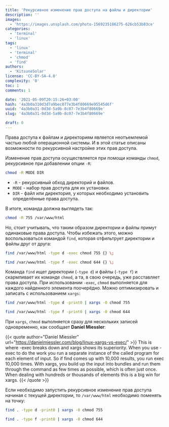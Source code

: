 ```yaml
---
title: 'Рекурсивное изменение прав доступа на файлы и директории'
description: ''
images:
  - 'https://images.unsplash.com/photo-1569235186275-626cb53b83ce'
categories:
  - 'terminal'
  - 'linux'
tags:
  - 'linux'
  - 'terminal'
  - 'chmod'
  - 'find'
authors:
  - 'KitsuneSolar'
license: 'CC-BY-SA-4.0'
complexity: '0'
toc: 1
comments: 1

date: '2021-05-09T20:15:26+03:00'
hash: '4a3b0a310d3d7a9bec077e3b4f80669e95545d6f'
uuid: '4a3b0a31-0d3d-5a9b-8c07-7e3b4f80669e'
slug: '4a3b0a31-0d3d-5a9b-8c07-7e3b4f80669e'

draft: 0
---
```


Права доступа к файлам и директориям является неотъемлемой частью любой операционной системы. И в этой статье описаны возможности по рекурсивной настройке этих прав доступа.

<!--more-->

Изменение прав доступа осуществляется при помощи команды `chmod`, рекурсивное при добавлении опции `-R`:

```sh
chmod -R MODE DIR
```

- `-R` - рекурсивный обход директорий и файлов.
- `MODE` - набор прав доступа для их установки.
- `DIR` - файл или директория, у которых необходимо установить определённые права доступа.

В итоге, команда должна выглядеть так:

```sh
chmod -R 755 /var/www/html
```

Но, стоит учитывать, что таким образом директории и файлы примут одинаковые права доступа. Чтобы избежать этого, можно воспользоваться командой `find`, которая отфильтрует директории и файлы друг от друга:

```sh
find /var/www/html -type d -exec chmod 755 {} \;
```

```sh
find /var/www/html -type f -exec chmod 644 {} \;
```

Команда `find` ищет директории (`-type d`) и файлы (`-type f`) и скармливает их команде `chmod`, а та, в свою очередь, уже расставляет права доступа. При использовании `-exec`, `chmod` выполняется для каждого найденного элемента поочерёдно. Можно оптимизировать и записать с использованием `xargs`:

```sh
find /var/www/html -type d -print0 | xargs -0 chmod 755
```

```sh
find /var/www/html -type f -print0 | xargs -0 chmod 644
```

При `xargs`, `chmod` выполняется сразу для нескольких записей одновременно, как сообщает **Daniel Miessler**:

{{< quote author="Daniel Miessler" url="https://danielmiessler.com/blog/linux-xargs-vs-exec/" >}}
This is where -exec breaks down and xargs shows its superiority. When you use -exec to do the work you run a separate instance of the called program for each element of input. So if find comes up with 10,000 results, you run exec 10,000 times. With xargs, you build up the input into bundles and run them through the command as few times as possible, which is often just once. When dealing with hundreds or thousands of elements this is a big win for xargs.
{{< /quote >}}

Если необходимо запустить рекурсивное изменение прав доступа начиная с текущей директории, то `/var/www/html` необходимо поменять на точку:

```sh
find . -type d -print0 | xargs -0 chmod 755
```

```sh
find . -type f -print0 | xargs -0 chmod 644
```
